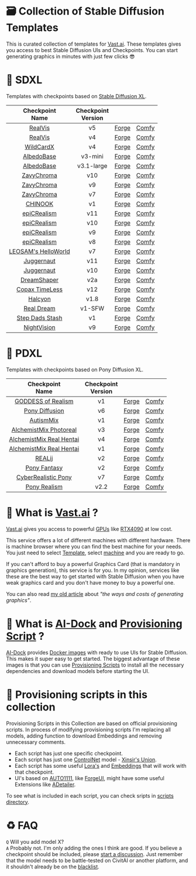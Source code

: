 # 🗃 Collection of Stable Diffusion Templates

This is curated collection of templates for [Vast.ai](https://cloud.vast.ai/create/?ref_id=62878). These templates gives you access to best
Stable Diffusion UIs and Checkpoints. You can start generating graphics in minutes with just few clicks 😎

# 🦓 SDXL

Templates with checkpoints based on [Stable Diffusion XL](https://en.wikipedia.org/wiki/Stable_Diffusion).

| Checkpoint<br>Name | Checkpoint<br>Version |     |     |
| :----------------: | :-------------------: | :-: | :-: |
| <a href="https://civitai.com/models/139562?modelVersionId=789646">RealVis</a> | v5 | <a href="https://cloud.vast.ai/create/?ref_id=62878&template_id=212994">Forge</a> | <a href="https://cloud.vast.ai/create/?ref_id=62878&template_id=213030">Comfy</a> |
| <a href="https://civitai.com/models/139562?modelVersionId=344487">RealVis</a> | v4 | <a href="https://cloud.vast.ai/create/?ref_id=62878&template_id=212995">Forge</a> | <a href="https://cloud.vast.ai/create/?ref_id=62878&template_id=213031">Comfy</a> |
| <a href="https://civitai.com/models/239561?modelVersionId=308455">WildCardX</a> | v4 | <a href="https://cloud.vast.ai/create/?ref_id=62878&template_id=212996">Forge</a> | <a href="https://cloud.vast.ai/create/?ref_id=62878&template_id=213032">Comfy</a> |
| <a href="https://civitai.com/models/140737?modelVersionId=892880">AlbedoBase</a> | v3-mini | <a href="https://cloud.vast.ai/create/?ref_id=62878&template_id=212997">Forge</a> | <a href="https://cloud.vast.ai/create/?ref_id=62878&template_id=213033">Comfy</a> |
| <a href="https://civitai.com/models/140737/albedobase-xl?modelVersionId=1041855">AlbedoBase</a> | v3.1-large | <a href="https://cloud.vast.ai/create/?ref_id=62878&template_id=212998">Forge</a> | <a href="https://cloud.vast.ai/create/?ref_id=62878&template_id=213034">Comfy</a> |
| <a href="https://civitai.com/models/119229?modelVersionId=916744">ZavyChroma</a> | v10 | <a href="https://cloud.vast.ai/create/?ref_id=62878&template_id=212999">Forge</a> | <a href="https://cloud.vast.ai/create/?ref_id=62878&template_id=213035">Comfy</a> |
| <a href="https://civitai.com/models/119229?modelVersionId=641087">ZavyChroma</a> | v9 | <a href="https://cloud.vast.ai/create/?ref_id=62878&template_id=213000">Forge</a> | <a href="https://cloud.vast.ai/create/?ref_id=62878&template_id=213036">Comfy</a> |
| <a href="https://civitai.com/models/119229?modelVersionId=490254">ZavyChroma</a> | v7 | <a href="https://cloud.vast.ai/create/?ref_id=62878&template_id=213005">Forge</a> | <a href="https://cloud.vast.ai/create/?ref_id=62878&template_id=213037">Comfy</a> |
| <a href="https://civitai.com/models/400589?modelVersionId=495482">CHINOOK</a> | v1 | <a href="https://cloud.vast.ai/create/?ref_id=62878&template_id=213006">Forge</a> | <a href="https://cloud.vast.ai/create/?ref_id=62878&template_id=213038">Comfy</a> |
| <a href="https://civitai.com/models/277058?modelVersionId=1156226">epiCRealism</a> | v11 | <a href="https://cloud.vast.ai/create/?ref_id=62878&template_id=213007">Forge</a> | <a href="https://cloud.vast.ai/create/?ref_id=62878&template_id=213039">Comfy</a> |
| <a href="https://civitai.com/models/277058?modelVersionId=1013306">epiCRealism</a> | v10 | <a href="https://cloud.vast.ai/create/?ref_id=62878&template_id=213008">Forge</a> | <a href="https://cloud.vast.ai/create/?ref_id=62878&template_id=213040">Comfy</a> |
| <a href="https://civitai.com/models/277058?modelVersionId=931522">epiCRealism</a> | v9 | <a href="https://cloud.vast.ai/create/?ref_id=62878&template_id=213009">Forge</a> | <a href="https://cloud.vast.ai/create/?ref_id=62878&template_id=213041">Comfy</a> |
| <a href="https://civitai.com/models/277058?modelVersionId=646523">epiCRealism</a> | v8 | <a href="https://cloud.vast.ai/create/?ref_id=62878&template_id=213010">Forge</a> | <a href="https://cloud.vast.ai/create/?ref_id=62878&template_id=213042">Comfy</a> |
| <a href="https://civitai.com/models/400589?modelVersionId=495482">LEOSAM's HelloWorld</a> | v7 | <a href="https://cloud.vast.ai/create/?ref_id=62878&template_id=213011">Forge</a> | <a href="https://cloud.vast.ai/create/?ref_id=62878&template_id=213043">Comfy</a> |
| <a href="https://civitai.com/models/133005?modelVersionId=782002">Juggernaut</a> | v11 | <a href="https://cloud.vast.ai/create/?ref_id=62878&template_id=213012">Forge</a> | <a href="https://cloud.vast.ai/create/?ref_id=62878&template_id=213044">Comfy</a> |
| <a href="https://civitai.com/models/133005?modelVersionId=456194">Juggernaut</a> | v10 | <a href="https://cloud.vast.ai/create/?ref_id=62878&template_id=213013">Forge</a> | <a href="https://cloud.vast.ai/create/?ref_id=62878&template_id=213045">Comfy</a> |
| <a href="https://civitai.com/models/112902?modelVersionId=126688">DreamShaper</a> | v2a | <a href="https://cloud.vast.ai/create/?ref_id=62878&template_id=213014">Forge</a> | <a href="https://cloud.vast.ai/create/?ref_id=62878&template_id=213046">Comfy</a> |
| <a href="https://civitai.com/models/118111?modelVersionId=445348">Copax TimeLess</a> | v12 | <a href="https://cloud.vast.ai/create/?ref_id=62878&template_id=213015">Forge</a> | <a href="https://cloud.vast.ai/create/?ref_id=62878&template_id=213047">Comfy</a> |
| <a href="https://civitai.com/models/299933?modelVersionId=655762">Halcyon</a> | v1.8 | <a href="https://cloud.vast.ai/create/?ref_id=62878&template_id=213016">Forge</a> | <a href="https://cloud.vast.ai/create/?ref_id=62878&template_id=213048">Comfy</a> |
| <a href="https://civitai.com/models/153568/real-dream?modelVersionId=1104996">Real Dream</a> | v1-SFW | <a href="https://cloud.vast.ai/create/?ref_id=62878&template_id=213017">Forge</a> | <a href="https://cloud.vast.ai/create/?ref_id=62878&template_id=213049">Comfy</a> |
| <a href="https://civitai.com/models/1021388/step-dads-stash">Step Dads Stash</a> | v1 | <a href="https://cloud.vast.ai/create/?ref_id=62878&template_id=213018">Forge</a> | <a href="https://cloud.vast.ai/create/?ref_id=62878&template_id=213050">Comfy</a> |
| <a href="https://civitai.com/models/128607?modelVersionId=577919">NightVision</a> | v9 | <a href="https://cloud.vast.ai/create/?ref_id=62878&template_id=213019">Forge</a> | <a href="https://cloud.vast.ai/create/?ref_id=62878&template_id=213051">Comfy</a> |

# 🦄 PDXL

Templates with checkpoints based on Pony Diffusion XL.

| Checkpoint<br>Name | Checkpoint<br>Version |     |     |
| :----------------: | :-------------------: | :-: | :-: |
| <a href="https://civitai.com/models/212737?modelVersionId=573082">GODDESS of Realism</a> | v1 | <a href="https://cloud.vast.ai/create/?ref_id=62878&template_id=213020">Forge</a> | <a href="https://cloud.vast.ai/create/?ref_id=62878&template_id=213052">Comfy</a> |
| <a href="https://civitai.com/models/257749?modelVersionId=290640">Pony Diffusion</a> | v6 | <a href="https://cloud.vast.ai/create/?ref_id=62878&template_id=213021">Forge</a> | <a href="https://cloud.vast.ai/create/?ref_id=62878&template_id=213053">Comfy</a> |
| <a href="https://civitai.com/models/288584?modelVersionId=324619">AutismMix</a> | v1 | <a href="https://cloud.vast.ai/create/?ref_id=62878&template_id=213022">Forge</a> | <a href="https://cloud.vast.ai/create/?ref_id=62878&template_id=213054">Comfy</a> |
| <a href="https://civitai.com/models/1035832/alchemist-mix-photoreal-pony?modelVersionId=1178617">AlchemistMix Photoreal</a> | v3 | <a href="https://cloud.vast.ai/create/?ref_id=62878&template_id=213023">Forge</a> | <a href="https://cloud.vast.ai/create/?ref_id=62878&template_id=213055">Comfy</a> |
| <a href="https://civitai.com/models/916289?modelVersionId=1102977">AlchemistMix Real Hentai</a> | v4 | <a href="https://cloud.vast.ai/create/?ref_id=62878&template_id=213024">Forge</a> | <a href="https://cloud.vast.ai/create/?ref_id=62878&template_id=213056">Comfy</a> |
| <a href="https://civitai.com/models/916289/alchemistmixrealhentaiponyv1?modelVersionId=1025594">AlchemistMix Real Hentai</a> | v1 | <a href="https://cloud.vast.ai/create/?ref_id=62878&template_id=213025">Forge</a> | <a href="https://cloud.vast.ai/create/?ref_id=62878&template_id=213057">Comfy</a> |
| <a href="https://civitai.com/models/978427/realij?modelVersionId=1126765">REALij</a> | v2 | <a href="https://cloud.vast.ai/create/?ref_id=62878&template_id=213026">Forge</a> | <a href="https://cloud.vast.ai/create/?ref_id=62878&template_id=213058">Comfy</a> |
| <a href="https://civitai.com/models/349062/one-for-all-pony-fantasy-dpovae?modelVersionId=494387">Pony Fantasy</a> | v2 | <a href="https://cloud.vast.ai/create/?ref_id=62878&template_id=213027">Forge</a> | <a href="https://cloud.vast.ai/create/?ref_id=62878&template_id=213059">Comfy</a> |
| <a href="https://civitai.com/models/443821?modelVersionId=1177183">CyberRealistic Pony</a> | v7 | <a href="https://cloud.vast.ai/create/?ref_id=62878&template_id=213028">Forge</a> | <a href="https://cloud.vast.ai/create/?ref_id=62878&template_id=213060">Comfy</a> |
| <a href="https://civitai.com/models/372465?modelVersionId=914390">Pony Realism</a> | v2.2 | <a href="https://cloud.vast.ai/create/?ref_id=62878&template_id=213029">Forge</a> | <a href="https://cloud.vast.ai/create/?ref_id=62878&template_id=213061">Comfy</a> |

# 🙊 What is [Vast.ai](https://cloud.vast.ai/create/?ref_id=62878) ?

[Vast.ai](https://cloud.vast.ai/create/?ref_id=62878) gives you access to powerful
[GPUs](https://en.wikipedia.org/wiki/Graphics_processing_unit) like
[RTX4090](https://www.nvidia.com/en-us/geforce/graphics-cards/40-series/rtx-4090/) at low cost.

This service offers a lot of different machines with different hardware. There is machine browser where you can find the best machine for
your needs. You just need to select [Template](https://cloud.vast.ai/templates/), select [machine](https://cloud.vast.ai/create/) and you
are ready to go.

If you can't afford to buy a powerful Graphics Card (that is mandatory in graphics generation), this service is for you. In my opinion,
services like these are the best way to get started with Stable Diffusion when you have weak graphics card and you don't have money to buy a
powerful one.

You can also read [my old article](https://dav.one/the-ways-and-costs-of-generating-graphics-using-stable-diffusion) about _"the ways and
costs of generating graphics"_.

# 🙉 What is [AI-Dock](https://github.com/ai-dock) and [Provisioning Script](https://github.com/ai-dock/base-image/wiki/4.0-Running-the-Image#provisioning-script) ?

[AI-Dock](https://github.com/ai-dock) provides
[Docker images](https://docs.docker.com/get-started/docker-concepts/the-basics/what-is-an-image/) with ready to use UIs for Stable
Diffusion. This makes it super easy to get started. The biggest advantage of these images is that you can use
[Provisioning Scripts](https://github.com/ai-dock/base-image/wiki/4.0-Running-the-Image#provisioning-script) to install all the necessary
dependencies and download models before starting the UI.

# 🙈 Provisioning scripts in this collection

Provisioning Scripts in this Collection are based on official provisioning scripts. In process of modifying provisioning scripts I'm
replacing all models, adding function to download Embeddings and removing unnecessary comments.

- Each script has just one specific checkpoint.
- Each script has just one [ControlNet](https://wiki.civitai.com/wiki/ControlNet) model -
  [Xinsir's Union](https://huggingface.co/xinsir/controlnet-union-sdxl-1.0).
- Each script has some useful [Lora's](https://wiki.civitai.com/wiki/Low-Rank_Adaptation) and
  [Embeddings](https://wiki.civitai.com/wiki/Embedding) that will work with that checkpoint.
- UI's based on [AUTO1111](https://github.com/AUTOMATIC1111/stable-diffusion-webui), like
  [ForgeUI](https://github.com/lllyasviel/stable-diffusion-webui-forge), might have some useful Extensions like
  [ADetailer](https://github.com/Bing-su/adetailer).

To see what is included in each script, you can check sripts in
[scripts directory](https://github.com/Avaray/stable-diffusion-templates/tree/main/scripts).

# ♻️ FAQ

`Q` Will you add model X?\
`A` Probably not. I'm only adding the ones I think are good. If you believe a checkpoint should be included, please
[start a discussion](https://github.com/Avaray/stable-diffusion-templates/discussions/new?category=ideas). Just remember that the model
needs to be battle-tested on CivitAI or another platform, and it shouldn't already be on the
[blacklist](https://github.com/Avaray/stable-diffusion-templates/blob/main/blacklist.ts).
